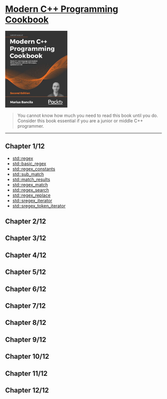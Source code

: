 # [Modern C++ Programming Cookbook](https://www.amazon.com/Modern-Programming-Cookbook-language-standard/dp/1800208987/ref=sr_1_1?crid=6DI3CP10K434&keywords=9781800208988&qid=1656945065&sprefix=%2Caps%2C309&sr=8-1)
<img alt="9781800208988" src="../covers/9781800208988.jpg" width="200"/>

> You cannot know how much you need to read this book until you do.
> Consider this book essential if you are a junior or middle C++ programmer.

- - -

## Chapter 1/12

* [std::regex]()
* [std::basic\_regex]()
* [std::regex\_constants]()
* [std::sub\_match]()
* [std::match\_results]()
* [std::regex\_match]()
* [std::regex\_search]()
* [std::regex\_replace]()
* [std::sregex\_iterator]()
* [std::sregex\_token\_iterator]()

## Chapter 2/12
## Chapter 3/12
## Chapter 4/12
## Chapter 5/12
## Chapter 6/12
## Chapter 7/12
## Chapter 8/12
## Chapter 9/12
## Chapter 10/12
## Chapter 11/12
## Chapter 12/12
